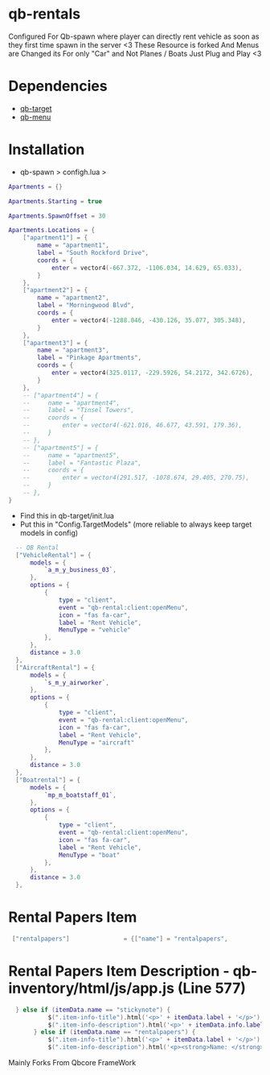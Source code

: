 # qb-rentals



Configured For Qb-spawn 
where player can directly rent vehicle as soon as they first time spawn in the server <3
These Resource is forked And Menus are Changed  its For only "Car" and Not Planes / Boats
Just Plug and Play <3 

# Dependencies 
- [qb-target](https://github.com/BerkieBb/qb-target)
- [qb-menu](https://github.com/qbcore-framework/qb-menu)

# Installation
- qb-spawn > configh.lua >
```lua
Apartments = {}

Apartments.Starting = true

Apartments.SpawnOffset = 30

Apartments.Locations = {
    ["apartment1"] = {
        name = "apartment1",
        label = "South Rockford Drive",
        coords = {
            enter = vector4(-667.372, -1106.034, 14.629, 65.033),
        }
    },
    ["apartment2"] = {
        name = "apartment2",
        label = "Morningwood Blvd",
        coords = {
            enter = vector4(-1288.046, -430.126, 35.077, 305.348),
        }
    },
    ["apartment3"] = {
        name = "apartment3",
        label = "Pinkage Apartments",
        coords = {
            enter = vector4(325.0117, -229.5926, 54.2172, 342.6726),
        }
    },
    -- ["apartment4"] = {
    --     name = "apartment4",
    --     label = "Tinsel Towers",
    --     coords = {
    --         enter = vector4(-621.016, 46.677, 43.591, 179.36),
    --     }
    -- },
    -- ["apartment5"] = {
    --     name = "apartment5",
    --     label = "Fantastic Plaza",
    --     coords = {
    --         enter = vector4(291.517, -1078.674, 29.405, 270.75),
    --     }
    -- },
}
```

- Find this in qb-target/init.lua
- Put this in "Config.TargetModels" (more reliable to always keep target models in config)
```lua
  -- QB Rental
  ["VehicleRental"] = {
      models = {
          `a_m_y_business_03`,
      },
      options = {
          {
              type = "client",
              event = "qb-rental:client:openMenu",
              icon = "fas fa-car",
              label = "Rent Vehicle",
              MenuType = "vehicle"
          },
      },
      distance = 3.0
  },
  ["AircraftRental"] = {
      models = {
          `s_m_y_airworker`,
      },
      options = {
          {
              type = "client",
              event = "qb-rental:client:openMenu",
              icon = "fas fa-car",
              label = "Rent Vehicle",
              MenuType = "aircraft"
          },
      },
      distance = 3.0
  },
  ["Boatrental"] = {
      models = {
          `mp_m_boatstaff_01`,
      },
      options = {
          {
              type = "client",
              event = "qb-rental:client:openMenu",
              icon = "fas fa-car",
              label = "Rent Vehicle",
              MenuType = "boat"
          },
      },
      distance = 3.0
  },
  ```
 
# Rental Papers Item
 
 ```lua
  ["rentalpapers"]				 = {["name"] = "rentalpapers", 					["label"] = "Rental Papers", 			["weight"] = 0, 		["type"] = "item", 		["image"] = "rentalpapers.png", 		["unique"] = true, 		["useable"] = false, 	["shouldClose"] = false, 	["combinable"] = nil, 	["description"] = "Yea, this is my car i can prove it!"},
  ```
  # Rental Papers Item Description - qb-inventory/html/js/app.js (Line 577)
  
 ```lua
   } else if (itemData.name == "stickynote") {
            $(".item-info-title").html('<p>' + itemData.label + '</p>')
            $(".item-info-description").html('<p>' + itemData.info.label + '</p>');
        } else if (itemData.name == "rentalpapers") {
            $(".item-info-title").html('<p>' + itemData.label + '</p>')
            $(".item-info-description").html('<p><strong>Name: </strong><span>'+ itemData.info.firstname + '</span></p><p><strong>Last Name: </strong><span>'+ itemData.info.lastname+ '</span></p><p><strong>Plate: </strong><span>'+ itemData.info.plate + '<p><strong>Model: </strong><span>'+ itemData.info.model +'</span></p>');
```
Mainly Forks From Qbcore FrameWork
